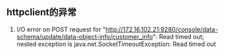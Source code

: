 ## httpclient的异常

1. I/O error on POST request for "http://172.16.102.21:9280/console/data-schema/update/data-object-info/customer_info": Read timed out; nested exception is java.net.SocketTimeoutException: Read timed out




